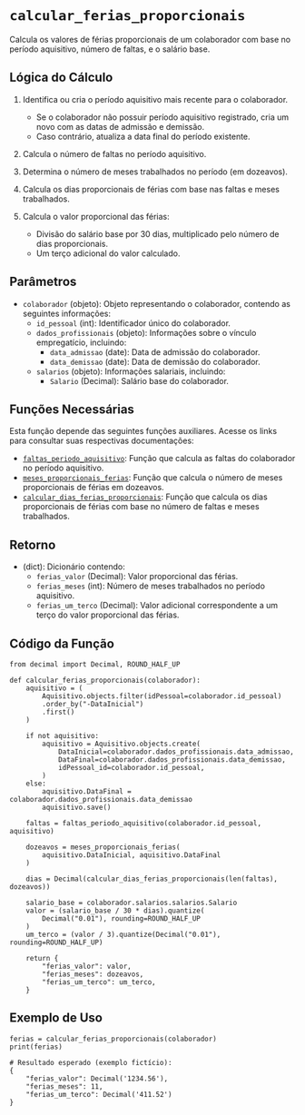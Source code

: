 # `calcular_ferias_proporcionais`

Calcula os valores de férias proporcionais de um colaborador com base no período aquisitivo, número de faltas, e o salário base.

## Lógica do Cálculo

1. Identifica ou cria o período aquisitivo mais recente para o colaborador.
   - Se o colaborador não possuir período aquisitivo registrado, cria um novo com as datas de admissão e demissão.
   - Caso contrário, atualiza a data final do período existente.

2. Calcula o número de faltas no período aquisitivo.

3. Determina o número de meses trabalhados no período (em dozeavos).

4. Calcula os dias proporcionais de férias com base nas faltas e meses trabalhados.

5. Calcula o valor proporcional das férias:
   - Divisão do salário base por 30 dias, multiplicado pelo número de dias proporcionais.
   - Um terço adicional do valor calculado.

## Parâmetros

- `colaborador` (objeto): Objeto representando o colaborador, contendo as seguintes informações:
  - `id_pessoal` (int): Identificador único do colaborador.
  - `dados_profissionais` (objeto): Informações sobre o vínculo empregatício, incluindo:
    - `data_admissao` (date): Data de admissão do colaborador.
    - `data_demissao` (date): Data de demissão do colaborador.
  - `salarios` (objeto): Informações salariais, incluindo:
    - `Salario` (Decimal): Salário base do colaborador.

## Funções Necessárias

Esta função depende das seguintes funções auxiliares. Acesse os links para consultar suas respectivas documentações:

- [`faltas_periodo_aquisitivo`](./faltas_periodo_aquisitivo.md): Função que calcula as faltas do colaborador no período aquisitivo.
- [`meses_proporcionais_ferias`](./meses_proporcionais_ferias.md): Função que calcula o número de meses proporcionais de férias em dozeavos.
- [`calcular_dias_ferias_proporcionais`](./calcular_dias_ferias_proporcionais.md): Função que calcula os dias proporcionais de férias com base no número de faltas e meses trabalhados.

## Retorno

- (dict): Dicionário contendo:
  - `ferias_valor` (Decimal): Valor proporcional das férias.
  - `ferias_meses` (int): Número de meses trabalhados no período aquisitivo.
  - `ferias_um_terco` (Decimal): Valor adicional correspondente a um terço do valor proporcional das férias.

## Código da Função

```{.py3 linenums="1"}
from decimal import Decimal, ROUND_HALF_UP

def calcular_ferias_proporcionais(colaborador):
    aquisitivo = (
        Aquisitivo.objects.filter(idPessoal=colaborador.id_pessoal)
        .order_by("-DataInicial")
        .first()
    )

    if not aquisitivo:
        aquisitivo = Aquisitivo.objects.create(
            DataInicial=colaborador.dados_profissionais.data_admissao,
            DataFinal=colaborador.dados_profissionais.data_demissao,
            idPessoal_id=colaborador.id_pessoal,
        )
    else:
        aquisitivo.DataFinal = colaborador.dados_profissionais.data_demissao
        aquisitivo.save()

    faltas = faltas_periodo_aquisitivo(colaborador.id_pessoal, aquisitivo)

    dozeavos = meses_proporcionais_ferias(
        aquisitivo.DataInicial, aquisitivo.DataFinal
    )

    dias = Decimal(calcular_dias_ferias_proporcionais(len(faltas), dozeavos))

    salario_base = colaborador.salarios.salarios.Salario
    valor = (salario_base / 30 * dias).quantize(
        Decimal("0.01"), rounding=ROUND_HALF_UP
    )
    um_terco = (valor / 3).quantize(Decimal("0.01"), rounding=ROUND_HALF_UP)

    return {
        "ferias_valor": valor,
        "ferias_meses": dozeavos,
        "ferias_um_terco": um_terco,
    }
```

## Exemplo de Uso

```{.py3 linenums="1" hl_lines="5-9"}
ferias = calcular_ferias_proporcionais(colaborador)
print(ferias)

# Resultado esperado (exemplo fictício):
{
    "ferias_valor": Decimal('1234.56'),
    "ferias_meses": 11,
    "ferias_um_terco": Decimal('411.52')
}
```
